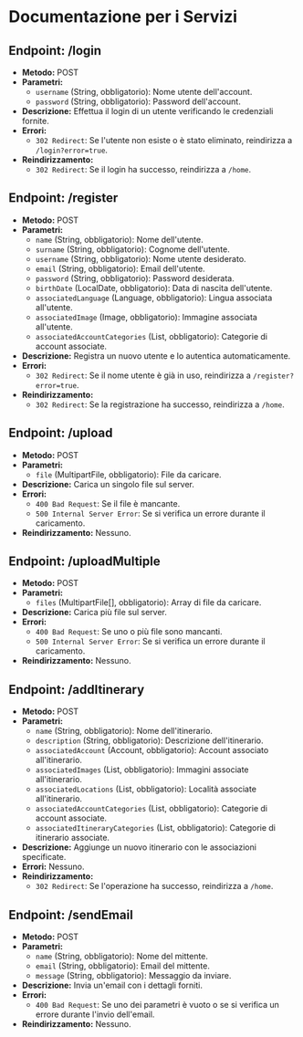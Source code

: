 # Documentazione per i Servizi

## Endpoint: /login
- **Metodo:** POST
- **Parametri:**
  - `username` (String, obbligatorio): Nome utente dell'account.
  - `password` (String, obbligatorio): Password dell'account.
- **Descrizione:** Effettua il login di un utente verificando le credenziali fornite.
- **Errori:**
  - `302 Redirect`: Se l'utente non esiste o è stato eliminato, reindirizza a `/login?error=true`.
- **Reindirizzamento:**
  - `302 Redirect`: Se il login ha successo, reindirizza a `/home`.

## Endpoint: /register
- **Metodo:** POST
- **Parametri:**
  - `name` (String, obbligatorio): Nome dell'utente.
  - `surname` (String, obbligatorio): Cognome dell'utente.
  - `username` (String, obbligatorio): Nome utente desiderato.
  - `email` (String, obbligatorio): Email dell'utente.
  - `password` (String, obbligatorio): Password desiderata.
  - `birthDate` (LocalDate, obbligatorio): Data di nascita dell'utente.
  - `associatedLanguage` (Language, obbligatorio): Lingua associata all'utente.
  - `associatedImage` (Image, obbligatorio): Immagine associata all'utente.
  - `associatedAccountCategories` (List<AccountCategory>, obbligatorio): Categorie di account associate.
- **Descrizione:** Registra un nuovo utente e lo autentica automaticamente.
- **Errori:**
  - `302 Redirect`: Se il nome utente è già in uso, reindirizza a `/register?error=true`.
- **Reindirizzamento:**
  - `302 Redirect`: Se la registrazione ha successo, reindirizza a `/home`.

## Endpoint: /upload
- **Metodo:** POST
- **Parametri:**
  - `file` (MultipartFile, obbligatorio): File da caricare.
- **Descrizione:** Carica un singolo file sul server.
- **Errori:**
  - `400 Bad Request`: Se il file è mancante.
  - `500 Internal Server Error`: Se si verifica un errore durante il caricamento.
- **Reindirizzamento:** Nessuno.

## Endpoint: /uploadMultiple
- **Metodo:** POST
- **Parametri:**
  - `files` (MultipartFile[], obbligatorio): Array di file da caricare.
- **Descrizione:** Carica più file sul server.
- **Errori:**
  - `400 Bad Request`: Se uno o più file sono mancanti.
  - `500 Internal Server Error`: Se si verifica un errore durante il caricamento.
- **Reindirizzamento:** Nessuno.

## Endpoint: /addItinerary
- **Metodo:** POST
- **Parametri:**
  - `name` (String, obbligatorio): Nome dell'itinerario.
  - `description` (String, obbligatorio): Descrizione dell'itinerario.
  - `associatedAccount` (Account, obbligatorio): Account associato all'itinerario.
  - `associatedImages` (List<Image>, obbligatorio): Immagini associate all'itinerario.
  - `associatedLocations` (List<Location>, obbligatorio): Località associate all'itinerario.
  - `associatedAccountCategories` (List<AccountCategory>, obbligatorio): Categorie di account associate.
  - `associatedItineraryCategories` (List<ItineraryCategory>, obbligatorio): Categorie di itinerario associate.
- **Descrizione:** Aggiunge un nuovo itinerario con le associazioni specificate.
- **Errori:** Nessuno.
- **Reindirizzamento:**
  - `302 Redirect`: Se l'operazione ha successo, reindirizza a `/home`.

## Endpoint: /sendEmail
- **Metodo:** POST
- **Parametri:**
  - `name` (String, obbligatorio): Nome del mittente.
  - `email` (String, obbligatorio): Email del mittente.
  - `message` (String, obbligatorio): Messaggio da inviare.
- **Descrizione:** Invia un'email con i dettagli forniti.
- **Errori:**
  - `400 Bad Request`: Se uno dei parametri è vuoto o se si verifica un errore durante l'invio dell'email.
- **Reindirizzamento:** Nessuno.
